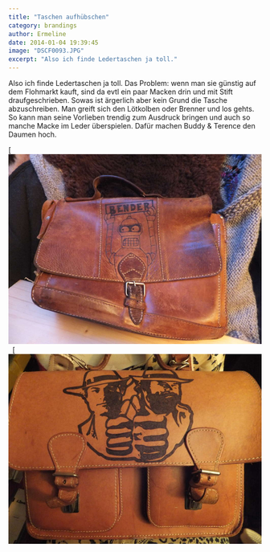```yaml
---
title: "Taschen aufhübschen"
category: brandings
author: Ermeline
date: 2014-01-04 19:39:45
image: "DSCF0093.JPG"
excerpt: "Also ich finde Ledertaschen ja toll."
---
```


Also ich finde Ledertaschen ja toll. Das Problem: wenn man sie günstig auf dem Flohmarkt kauft, sind da evtl ein paar Macken drin und mit Stift draufgeschrieben. Sowas ist ärgerlich aber kein Grund die Tasche abzuschreiben. Man greift sich den Lötkolben oder Brenner und los gehts. So kann man seine Vorlieben trendig zum Ausdruck bringen und auch so manche Macke im Leder überspielen. Dafür machen Buddy & Terence den Daumen hoch. 

[![Bender](DSCF0090.JPG) 
[![BuddyTerence](DSCF0093.JPG)
